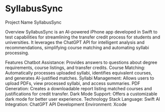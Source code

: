 # SyllabusSync
Project Name
SyllabusSync

Overview
SyllabusSync is an AI-powered iPhone app developed in Swift to test capabilities for streamlining the transfer credit process for students and universities. It leverages the ChatGPT API for intelligent analysis and recommendations, simplifying course matching and automating syllabi processing.

Features
Chatbot Assistance: Provides answers to questions about degree requirements, course listings, and transfer credits.
Course Matching: Automatically processes uploaded syllabi, identifies equivalent courses, and generates AI-justified matches.
Syllabi Management: Allows users to upload PDFs, view processed syllabi, and access summaries.
PDF Generation: Creates a downloadable report listing matched courses and justifications for credit transfer.
Dark Mode Support: Offers a customizable dark mode for better user experience.
Technology Stack
Language: Swift
AI Integration: ChatGPT API
Development Environment: Xcode
